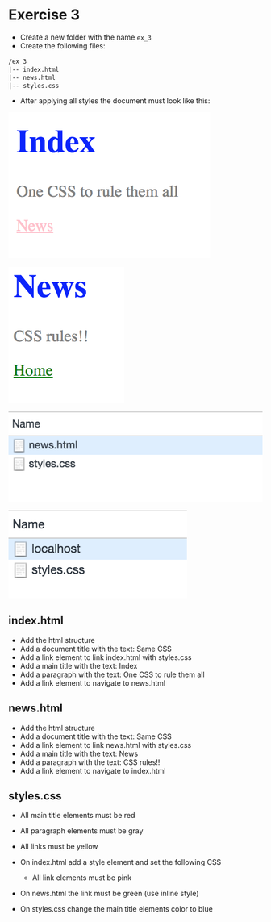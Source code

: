 # Exercise 3

* Create a new folder with the name `ex_3`
* Create the following files:

```
/ex_3
|-- index.html
|-- news.html
|-- styles.css
```

* After applying all styles the document must look like this:

![Ex 3](./results/ex_3.png)

![Ex 3](./results/ex_3b.png)

![Ex 3](./results/ex_3c.png)

![Ex 3](./results/ex_3d.png)


## index.html
* Add the html structure
* Add a document title with the text: Same CSS
* Add a link element to link index.html with styles.css
* Add a main title with the text: Index
* Add a paragraph with the text: One CSS to rule them all
* Add a link element to navigate to news.html


## news.html
* Add the html structure
* Add a document title with the text: Same CSS
* Add a link element to link news.html with styles.css
* Add a main title with the text: News
* Add a paragraph with the text: CSS rules!! 
* Add a link element to navigate to index.html

## styles.css
* All main title elements must be red
* All paragraph elements must be gray
* All links must be yellow

* On index.html add a style element and set the following CSS
  * All link elements must be pink
* On news.html the link must be green (use inline style)
* On styles.css change the main title elements color to blue
